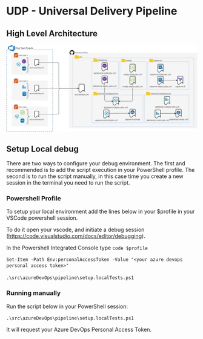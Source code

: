 # UDP - Universal Delivery Pipeline

## High Level Architecture

![High Level Architecture](./docs/HighLevel.jpg)

## Setup Local debug

There are two ways to configure your debug environment. The first and recommended is to add the script execution in your PowerShell profile. The second is to run the script manually, in this case time you create a new session in the terminal you need to run the script.

### Powershell Profile

To setup your local environment add the lines below in your $profile in your VSCode powershell session.

To do it open your vscode, and initiate a debug session (https://code.visualstudio.com/docs/editor/debugging). 

In the Powershell Integrated Console type `code $profile`

```
Set-Item -Path Env:personalAccessToken -Value "<your azure devops personal access token>"

.\src\azureDevOps\pipeline\setup.localTests.ps1
```

### Running manually

Run the script below in your PowerShell session:

```
.\src\azureDevOps\pipeline\setup.localTests.ps1
```

It will request your Azure DevOps Personal Access Token.